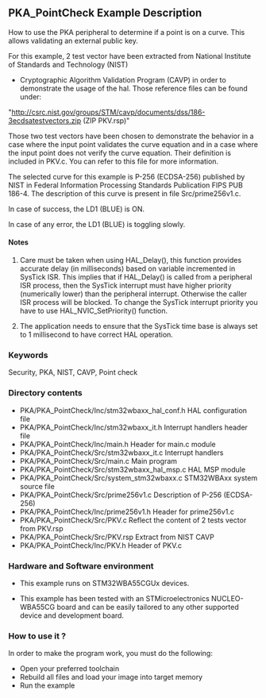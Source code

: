 ## <b>PKA_PointCheck Example Description</b>

How to use the PKA peripheral to determine if a point is on a curve. This 
allows validating an external public key.

For this example, 2 test vector have been extracted from National Institute of Standards and Technology (NIST)

 - Cryptographic Algorithm Validation Program (CAVP) in order to demonstrate the usage of the hal.
Those reference files can be found under:

"http://csrc.nist.gov/groups/STM/cavp/documents/dss/186-3ecdsatestvectors.zip (ZIP PKV.rsp)"

Those two test vectors have been chosen to demonstrate the behavior in a case where the input point validates
the curve equation and in a case where the input point does not verify the curve equation. Their definition
is included in PKV.c. You can refer to this file for more information.

The selected curve for this example is P-256 (ECDSA-256) published by NIST in 
Federal Information Processing Standards Publication FIPS PUB 186-4. The description
of this curve is present in file Src/prime256v1.c.

In case of success, the LD1 (BLUE) is ON.

In case of any error, the LD1 (BLUE) is toggling slowly.

#### <b>Notes</b>

1. Care must be taken when using HAL_Delay(), this function provides accurate delay (in milliseconds)
   based on variable incremented in SysTick ISR. This implies that if HAL_Delay() is called from
   a peripheral ISR process, then the SysTick interrupt must have higher priority (numerically lower)
   than the peripheral interrupt. Otherwise the caller ISR process will be blocked.
   To change the SysTick interrupt priority you have to use HAL_NVIC_SetPriority() function.
      
2. The application needs to ensure that the SysTick time base is always set to 1 millisecond
   to have correct HAL operation.

### <b>Keywords</b>

Security, PKA, NIST, CAVP, Point check

### <b>Directory contents</b>
  
  - PKA/PKA_PointCheck/Inc/stm32wbaxx_hal_conf.h   HAL configuration file
  - PKA/PKA_PointCheck/Inc/stm32wbaxx_it.h         Interrupt handlers header file
  - PKA/PKA_PointCheck/Inc/main.h                  Header for main.c module
  - PKA/PKA_PointCheck/Src/stm32wbaxx_it.c         Interrupt handlers
  - PKA/PKA_PointCheck/Src/main.c                  Main program
  - PKA/PKA_PointCheck/Src/stm32wbaxx_hal_msp.c    HAL MSP module 
  - PKA/PKA_PointCheck/Src/system_stm32wbaxx.c     STM32WBAxx system source file
  - PKA/PKA_PointCheck/Src/prime256v1.c            Description of P-256 (ECDSA-256)
  - PKA/PKA_PointCheck/Inc/prime256v1.h            Header for prime256v1.c
  - PKA/PKA_PointCheck/Src/PKV.c                   Reflect the content of 2 tests vector from PKV.rsp
  - PKA/PKA_PointCheck/Src/PKV.rsp                 Extract from NIST CAVP
  - PKA/PKA_PointCheck/Inc/PKV.h                   Header of PKV.c

### <b>Hardware and Software environment</b>

  - This example runs on STM32WBA55CGUx devices.
  
  - This example has been tested with an STMicroelectronics NUCLEO-WBA55CG
    board and can be easily tailored to any other supported device 
    and development board.

### <b>How to use it ?</b> 

In order to make the program work, you must do the following:

 - Open your preferred toolchain 
 - Rebuild all files and load your image into target memory
 - Run the example
 

 